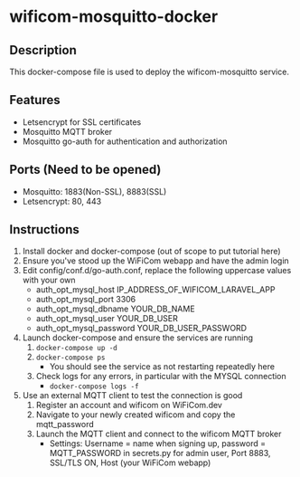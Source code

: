 # wificom-mosquitto-docker

## Description
This docker-compose file is used to deploy the wificom-mosquitto service.

## Features
- Letsencrypt for SSL certificates
- Mosquitto MQTT broker
- Mosquitto go-auth for authentication and authorization

## Ports (Need to be opened)
- Mosquitto: 1883(Non-SSL), 8883(SSL)
- Letsencrypt: 80, 443

## Instructions
1. Install docker and docker-compose (out of scope to put tutorial here)
1. Ensure you've stood up the WiFiCom webapp and have the admin login
1. Edit config/conf.d/go-auth.conf, replace the following uppercase values with your own
    - auth_opt_mysql_host IP_ADDRESS_OF_WIFICOM_LARAVEL_APP
    - auth_opt_mysql_port 3306
    - auth_opt_mysql_dbname YOUR_DB_NAME
    - auth_opt_mysql_user YOUR_DB_USER
    - auth_opt_mysql_password YOUR_DB_USER_PASSWORD
1. Launch docker-compose and ensure the services are running
    1. ```docker-compose up -d```
    1. ```docker-compose ps```
        - You should see the service as not restarting repeatedly here
    1. Check logs for any errors, in particular with the MYSQL connection
        - ```docker-compose logs -f```
1. Use an external MQTT client to test the connection is good
    1. Register an account and wificom on WiFiCom.dev
    1. Navigate to your newly created wificom and copy the mqtt_password
    1. Launch the MQTT client and connect to the wificom MQTT broker
        - Settings: Username = name when signing up, password = MQTT_PASSWORD in secrets.py for admin user, Port 8883, SSL/TLS ON, Host (your WiFiCom webapp)